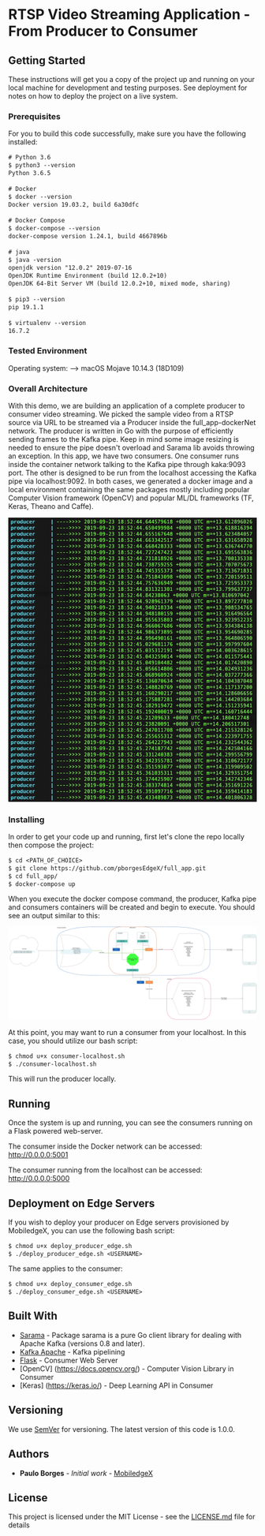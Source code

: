 # RTSP Video Streaming Application - From Producer to Consumer

## Getting Started

These instructions will get you a copy of the project up and running on your local machine for development and testing purposes. See deployment for notes on how to deploy the project on a live system.

### Prerequisites

For you to build this code successfully, make sure you have the following installed:

```
# Python 3.6
$ python3 --version
Python 3.6.5

# Docker
$ docker --version
Docker version 19.03.2, build 6a30dfc

# Docker Compose
$ docker-compose --version
docker-compose version 1.24.1, build 4667896b

# java
$ java -version
openjdk version "12.0.2" 2019-07-16
OpenJDK Runtime Environment (build 12.0.2+10)
OpenJDK 64-Bit Server VM (build 12.0.2+10, mixed mode, sharing)

$ pip3 --version
pip 19.1.1

$ virtualenv --version
16.7.2

```
### Tested Environment
Operating system:
 --> macOS Mojave 10.14.3 (18D109)

### Overall Architecture
With this demo, we are building an application of a complete producer to consumer video streaming. We picked the sample video from a RTSP source via URL to be streamed via a Producer inside the full_app-dockerNet network. The producer is written in Go with the purpose of efficiently sending frames to the Kafka pipe. Keep in mind some image resizing is needed to ensure the pipe doesn't overload and Sarama lib avoids throwing an exception. In this app, we have two consumers. One consumer runs inside the container network talking to the Kafka pipe through kaka:9093 port. The other is designed to be run from the localhost accessing the Kafka pipe via localhost:9092. In both cases, we generated a docker image and a local environment containing the same packages mostly including popular Computer Vision framework (OpenCV) and popular ML/DL frameworks (TF, Keras, Theano and Caffe).

![Alt text](readme_img/output.jpeg?raw=true "Output")

### Installing

In order to get your code up and running, first let's clone the repo locally then compose the project:

```
$ cd <PATH_OF_CHOICE>
$ git clone https://github.com/pborgesEdgeX/full_app.git
$ cd full_app/
$ docker-compose up
```

When you execute the docker compose command, the producer, Kafka pipe and consumers containers will be created and begin to execute. You should see an output similar to this:

![Alt text](readme_img/kafka_architecture.jpeg?raw=true "System Architecture")
 

At this point, you may want to run a consumer from your localhost. In this case, you should utilize our bash script:

```
$ chmod u+x consumer-localhost.sh
$ ./consumer-localhost.sh
```
This will run the producer locally.

## Running 

Once the system is up and running, you can see the consumers running on a Flask powered web-server.

The consumer inside the Docker network can be accessed: http://0.0.0.0:5001

The consumer running from the localhost can be accessed: http://0.0.0.0:5000

## Deployment on Edge Servers

If you wish to deploy your producer on Edge servers provisioned by MobiledgeX, you can use the following bash script:

```
$ chmod u+x deploy_producer_edge.sh
$ ./deploy_producer_edge.sh <USERNAME>
```

The same applies to the consumer:

```
$ chmod u+x deploy_consumer_edge.sh
$ ./deploy_consumer_edge.sh <USERNAME>
```

## Built With

* [Sarama](https://godoc.org/github.com/Shopify/sarama) - Package sarama is a pure Go client library for dealing with Apache Kafka (versions 0.8 and later).
* [Kafka Apache](http://wurstmeister.github.io/kafka-docker/) - Kafka pipelining
* [Flask](https://palletsprojects.com/p/flask/) - Consumer Web Server
* [OpenCV] (https://docs.opencv.org/) - Computer Vision Library in Consumer
* [Keras] (https://keras.io/) - Deep Learning API in Consumer

## Versioning

We use [SemVer](http://semver.org/) for versioning. The latest version of this code is 1.0.0.

## Authors

* **Paulo Borges** - *Initial work* - [MobiledgeX](https://github.com/pborgesEdgeX)

## License

This project is licensed under the MIT License - see the [LICENSE.md](https://github.com/pborgesEdgeX/full_app/blob/master/LICENSE) file for details

